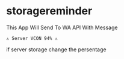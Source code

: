 # storagereminder
This App Will Send To WA API With Message 

```
⚠️ Server VCON 94% ⚠️
```

if server storage change the persentage
